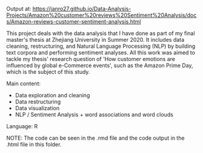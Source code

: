 Output at: https://janro27.github.io/Data-Analysis-Projects/Amazon%20customer%20reviews%20Sentiment%20Analysis/docs/Amazon-reviews-customer-sentiment-analysis.html


This project deals with the data analysis that I have done as part of my final master's thesis at Zhejiang University in Summer 2020.
It includes data cleaning, restructuring, and Natural Language Processing (NLP) by building text corpora and performing sentiment analyses. 
All this work was aimed to tackle my thesis' research question of 'How customer emotions are influenced by global e-Commerce events', 
such as the Amazon Prime Day, which is the subject of this study.

Main content:
- Data exploration and cleaning
- Data restructuring
- Data visualization
- NLP / Sentiment Analysis + word associations and word clouds

Language: R

NOTE:  The code can be seen in the .rmd file and the code output in the .html file in this folder.
